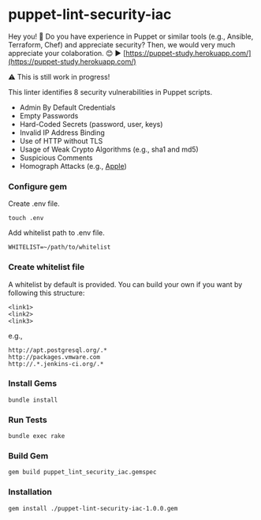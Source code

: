 # puppet-lint-security-iac

Hey you! 👋  Do you have experience in Puppet or similar tools (e.g., Ansible, Terraform, Chef) and appreciate security? Then, we would very much appreciate your colaboration. 😊 ▶️   [https://puppet-study.herokuapp.com/](https://puppet-study.herokuapp.com/)

⚠️  This is still work in progress! 

This linter identifies 8 security vulnerabilities in Puppet scripts. 

- Admin By Default Credentials
- Empty Passwords
- Hard-Coded Secrets (password, user, keys)
- Invalid IP Address Binding
- Use of HTTP without TLS
- Usage of Weak Crypto Algorithms (e.g., sha1 and md5)
- Suspicious Comments
- Homograph Attacks (e.g., [Apple](https://www.xudongz.com/blog/2017/idn-phishing/))

### Configure gem

Create .env file.

```
touch .env
```

Add whitelist path to .env file.

```
WHITELIST=~/path/to/whitelist
```

### Create whitelist file

A whitelist by default is provided. You can build your own if you want by following this structure:

```
<link1>
<link2>
<link3>
```
e.g.,

```
http://apt.postgresql.org/.*
http://packages.vmware.com
http://.*.jenkins-ci.org/.*
```

### Install Gems

```
bundle install
```

### Run Tests

```
bundle exec rake
```

### Build Gem

```
gem build puppet_lint_security_iac.gemspec
```

### Installation 

```
gem install ./puppet-lint-security-iac-1.0.0.gem
```

